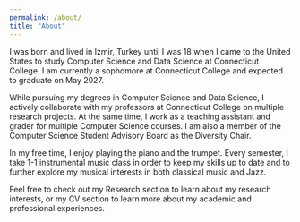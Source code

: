 ```yaml
---
permalink: /about/
title: "About"
---
```


I was born and lived in Izmir, Turkey until I was 18 when I came to the United States to study Computer Science and Data Science at Connecticut College. I am currently a sophomore at Connecticut College and expected to graduate on May 2027.

While pursuing my degrees in Computer Science and Data Science, I actively collaborate with my professors at Connecticut College on multiple research projects. At the same time, I work as a teaching assistant and grader for multiple Computer Science courses. I am also a member of the Computer Science Student Advisory Board as the Diversity Chair.

In my free time, I enjoy playing the piano and the trumpet. Every semester, I take 1-1 instrumental music class in order to keep my skills up to date and to further explore my musical interests in both classical music and Jazz.

Feel free to check out my Research section to learn about my research interests, or my CV section to learn more about my academic and professional experiences.